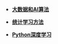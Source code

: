 <!-- docs/_sidebar.md -->
* [**大数据和AI算法**](./docs/大数据和AI算法/_sidebar.md)
    
* [**统计学习方法**](./docs/统计学习方法/_sidebar.md)

* [**Python深度学习**](./docs/Python深度学习/_sidebar.md)
